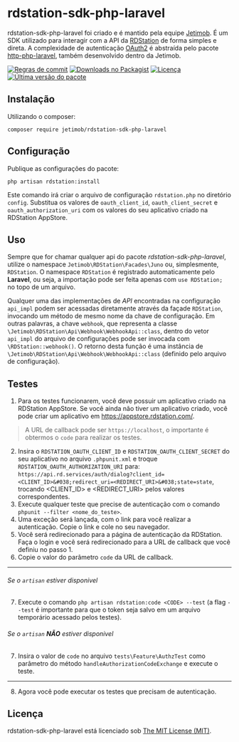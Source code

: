 rdstation-sdk-php-laravel
=========================

rdstation-sdk-php-laravel foi criado e é mantido pela equipe [Jetimob](https://github.com/jetimob). É um SDK utilizado para
interagir com a API da [RDStation](https://developers.rdstation.com/reference) de forma simples e direta. A complexidade de autenticação
[OAuth2](https://oauth.net/2/) é abstraída pelo pacote [http-php-laravel](https://github.com/jetimob/http-php-laravel/),
também desenvolvido dentro da Jetimob.

<a href="https://www.conventionalcommits.org/en/v1.0.0-beta.4"><img src="https://img.shields.io/badge/conventional%20commits-1.0.0beta.4-brightgreen.svg?style=flat-square&logo=git" alt="Regras de commit"></a>
<a href="https://packagist.org/packages/jetimob/rdstation-sdk-php-laravel"><img src="https://img.shields.io/packagist/dt/jetimob/rdstation-sdk-php-laravel?logo=packagist&logoColor=white&style=flat-square" alt="Downloads no Packagist"></a>
<a href="LICENSE"><img src="https://img.shields.io/badge/license-MIT-brightgreen?style=flat-square" alt="Licença"></a>
<a href="https://github.com/jetimob/rdstation-sdk-php-laravel/releases"><img src="https://img.shields.io/github/release/jetimob/rdstation-sdk-php-laravel?style=flat-square&color=brightgreen" alt="Última versão do pacote"></a>

## Instalação

Utilizando o composer:

```shell
composer require jetimob/rdstation-sdk-php-laravel
```

## Configuração

Publique as configurações do pacote:

````shell
php artisan rdstation:install
````

Este comando irá criar o arquivo de configuração `rdstation.php` no diretório `config`. Substitua os valores de `oauth_client_id`, `oauth_client_secret` e `oauth_authorization_uri` com os valores do seu aplicativo criado na RDStation AppStore.

## Uso

Sempre que for chamar qualquer api do pacote *rdstation-sdk-php-laravel*, utilize o namespace `Jetimob\RDStation\Facades\Juno`
ou, simplesmente, `RDStation`. O namespace `RDStation` é registrado automaticamente pelo **Laravel**, ou seja, a importação pode
ser feita apenas com `use RDStation;` no topo de um arquivo.

Qualquer uma das implementações de *API* encontradas na configuração `api_impl` podem ser acessadas diretamente através
da façade `RDStation`, invocando um método de mesmo nome da chave de configuração. Em outras palavras, a chave `webhook`, que
representa a classe `\Jetimob\RDStation\Api\Webhook\WebhookApi::class`, dentro do vetor `api_impl` do arquivo de
configurações pode ser invocada com `\RDStation::webhook()`. O retorno desta função é uma instância de
`\Jetimob\RDStation\Api\Webhook\WebhookApi::class` (definido pelo arquivo de configuração).

## Testes

1. Para os testes funcionarem, você deve possuir um aplicativo criado na RDStation AppStore. Se você ainda não tiver um aplicativo criado, você pode criar um aplicativo em https://appstore.rdstation.com/.
> A URL de callback pode ser `https://localhost`, o importante é obtermos o `code` para realizar os testes.
2. Insira o `RDSTATION_OAUTH_CLIENT_ID` e `RDSTATION_OAUTH_CLIENT_SECRET` do seu aplicativo no arquivo `.phpunit.xml` e troque `RDSTATION_OAUTH_AUTHORIZATION_URI` para: `https://api.rd.services/auth/dialog?client_id=<CLIENT_ID>&#038;redirect_uri=<REDIRECT_URI>&#038;state=state`, trocando <CLIENT_ID> e <REDIRECT_URI> pelos valores correspondentes.
3. Execute qualquer teste que precise de autenticação com o comando `phpunit --filter <nome_do_teste>`.
4. Uma exceção será lançada, com o link para você realizar a autenticação. Copie o link e cole no seu navegador.
5. Você será redirecionado para a página de autenticação da RDStation. Faça o login e você será redirecionado para a URL de callback que você definiu no passo 1.
6. Copie o valor do parâmetro `code` da URL de callback.

---

###### Se o `artisan` estiver disponivel

7. Execute o comando `php artisan rdstation:code <CODE> --test` (a flag `--test` é importante para que o token seja salvo em um arquivo temporário acessado pelos testes).

###### Se o `artisan` **NÃO** estiver disponivel

7. Insira o valor de `code` no arquivo `tests\Feature\AuthzTest` como parâmetro do método `handleAuthorizationCodeExchange` e execute o teste.

---

8. Agora você pode executar os testes que precisam de autenticação.

## Licença

rdstation-sdk-php-laravel está licenciado sob [The MIT License (MIT)](LICENSE).

